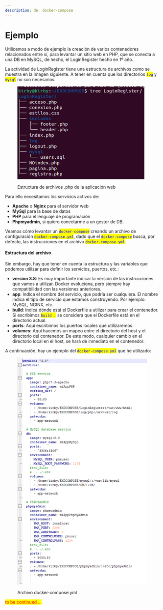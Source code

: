 ```yaml
---
description: de  docker-compose
---
```


# Ejemplo

Utilicemos a modo de ejemplo la creación de varios contenedores relacionados entre sí, para levantar un sitio web en PHP, que se conecta a una DB en MySQL, de hecho, el LoginRegister hecho en 1º año.&#x20;

La actividad de LoginRegister tiene una estructura de archivos como se muestra en la imagen siguiente. A tener en cuenta que los directorios <mark style="color:blue;">`log`</mark> y <mark style="color:blue;">`mysql`</mark> no son necesarios.

<figure><img src="../../../../.gitbook/assets/image (13).png" alt=""><figcaption><p>Estructura de archivos .php de la aplicación web</p></figcaption></figure>

Para ello necesitamos los servicios activos de:

* **Apache** o **Nginx** para el servidor web
* **MySql** para la base de datos
* **PHP** para el lenguaje de programación
* **Phpmyadmin**, si quiero conectarme a un gestor de DB.

Veamos cómo levantar un <mark style="color:blue;">`docker-compose`</mark> creando un archivo de configuración <mark style="color:blue;">`docker-compose.yml`</mark>, dado que el <mark style="color:blue;">`docker-compose`</mark> busca, por defecto,  las instrucciones en el archivo <mark style="color:blue;">`docker-compose.yml`</mark>.

#### **Estructura del archivo**

Sin embargo, hay que tener en cuenta la estructura y las variables que podemos utilizar para definir los servicios, puertos, etc.:

* **version 3.8**: Es muy importante indicar la versión de las instrucciones que vamos a utilizar. Docker evoluciona, pero siempre hay compatibilidad con las versiones anteriores.
* **app**: Indica el nombre del servicio, que podría ser cualquiera. El nombre indica el tipo de servicio que estamos construyendo. Por ejemplo: MySQL, NGINX, etc.
* **build**:  Indica dónde está el Dockerfile a utilizar para crear el contenedor. Si escribimos <mark style="color:blue;">`build .`</mark> se considera que el Dockerfile está en el directorio actual.
* **ports**: Aquí escribimos los puertos locales que utilizaremos. &#x20;
* **volumes**: Aquí hacemos un mapeo entre el directorio del host y el directorio del contenedor. De este modo, cualquier cambio en el directorio local en el host, se hará de inmediato en el contenedor.

A continuación, hay un ejemplo del <mark style="color:blue;">`docker-compose.yml`</mark> que he utilizado:

<figure><img src="../../../../.gitbook/assets/image (20).png" alt=""><figcaption><p>Archivo docker-compose.yml</p></figcaption></figure>

<mark style="color:red;">to be continued ...</mark>
